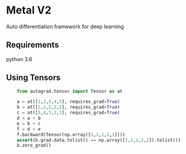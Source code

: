 # Metal V2
Auto differentiation framework for deep learning

## Requirements
python 3.6

## Using Tensors
```python
    from autograd.tensor import Tensor as at

    a = at([1,2,3,4,5], requires_grad=True)
    b = at([2,2,2,2,2], requires_grad=True)
    c = at([5,4,3,2,1], requires_grad=True)
    d = a + b
    e = b + c
    f = d + e
    f.backward(Tensor(np.array([1,1,1,1,1])))
    assert(b.grad.data.tolist() == np.array([2,2,2,2,2]).tolist())
    b.zero_grad()
```
